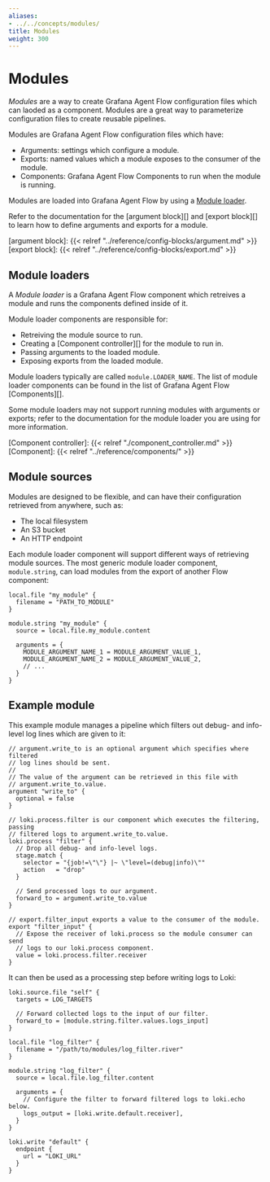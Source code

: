 ```yaml
---
aliases:
- ../../concepts/modules/
title: Modules
weight: 300
---
```


# Modules

_Modules_ are a way to create Grafana Agent Flow configuration files which can
laoded as a component. Modules are a great way to parameterize configuration
files to create reusable pipelines.

Modules are Grafana Agent Flow configuration files which have:

* Arguments: settings which configure a module.
* Exports: named values which a module exposes to the consumer of the module.
* Components: Grafana Agent Flow Components to run when the module is running.

Modules are loaded into Grafana Agent Flow by using a [Module
loader](#module-loaders).

Refer to the documentation for the [argument block][] and [export block][] to
learn how to define arguments and exports for a module.

[argument block]: {{< relref "../reference/config-blocks/argument.md" >}}
[export block]: {{< relref "../reference/config-blocks/export.md" >}}

## Module loaders

A _Module loader_ is a Grafana Agent Flow component which retreives a module
and runs the components defined inside of it.

Module loader components are responsible for:

* Retreiving the module source to run.
* Creating a [Component controller][] for the module to run in.
* Passing arguments to the loaded module.
* Exposing exports from the loaded module.

Module loaders typically are called `module.LOADER_NAME`. The list of module
loader components can be found in the list of Grafana Agent Flow
[Components][].

Some module loaders may not support running modules with arguments or exports;
refer to the documentation for the module loader you are using for more
information.

[Component controller]: {{< relref "./component_controller.md" >}}
[Component]: {{< relref "../reference/components/" >}}

## Module sources

Modules are designed to be flexible, and can have their configuration retrieved
from anywhere, such as:

* The local filesystem
* An S3 bucket
* An HTTP endpoint

Each module loader component will support different ways of retrieving module
sources. The most generic module loader component, `module.string`, can load
modules from the export of another Flow component:

```river
local.file "my_module" {
  filename = "PATH_TO_MODULE"
}

module.string "my_module" {
  source = local.file.my_module.content

  arguments = {
    MODULE_ARGUMENT_NAME_1 = MODULE_ARGUMENT_VALUE_1,
    MODULE_ARGUMENT_NAME_2 = MODULE_ARGUMENT_VALUE_2,
    // ...
  }
}
```

## Example module

This example module manages a pipeline which filters out debug- and info-level
log lines which are given to it:

```river
// argument.write_to is an optional argument which specifies where filtered
// log lines should be sent.
//
// The value of the argument can be retrieved in this file with
// argument.write_to.value.
argument "write_to" {
  optional = false
}

// loki.process.filter is our component which executes the filtering, passing
// filtered logs to argument.write_to.value.
loki.process "filter" {
  // Drop all debug- and info-level logs.
  stage.match {
    selector = "{job!=\"\"} |~ \"level=(debug|info)\""
    action   = "drop"
  }

  // Send processed logs to our argument.
  forward_to = argument.write_to.value
}

// export.filter_input exports a value to the consumer of the module.
export "filter_input" {
  // Expose the receiver of loki.process so the module consumer can send
  // logs to our loki.process component.
  value = loki.process.filter.receiver
}
```

It can then be used as a processing step before writing logs to Loki:

```river
loki.source.file "self" {
  targets = LOG_TARGETS

  // Forward collected logs to the input of our filter.
  forward_to = [module.string.filter.values.logs_input]
}

local.file "log_filter" {
  filename = "/path/to/modules/log_filter.river"
}

module.string "log_filter" {
  source = local.file.log_filter.content

  arguments = {
    // Configure the filter to forward filtered logs to loki.echo below.
    logs_output = [loki.write.default.receiver],
  }
}

loki.write "default" {
  endpoint {
    url = "LOKI_URL"
  }
}
```
